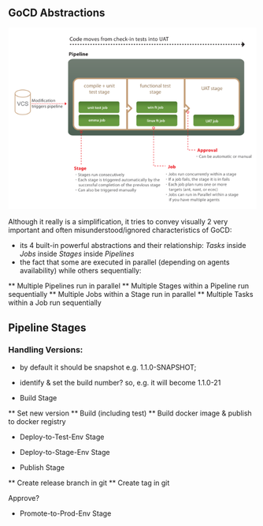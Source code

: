 ## GoCD Abstractions

**![Figure 1: GoCD Abstractions](figures/GoCD-abstractions.png)**

Although it really is a simplification, it tries to convey visually 2 very important and often misunderstood/ignored characteristics of GoCD:

* its 4 built-in powerful abstractions and their relationship: *Tasks* inside *Jobs* inside *Stages* inside *Pipelines*
* the fact that some are executed in parallel (depending on agents availability) while others sequentially:

** Multiple Pipelines run in parallel
** Multiple Stages within a Pipeline run sequentially
** Multiple Jobs within a Stage run in parallel
** Multiple Tasks within a Job run sequentially

## Pipeline Stages

### Handling Versions:
* by default it should be snapshot e.g. 1.1.0-SNAPSHOT;
* identify & set the build number? so, e.g. it will become 1.1.0-21

* Build Stage

** Set new version
** Build (including test)
** Build docker image & publish to docker registry

* Deploy-to-Test-Env Stage

* Deploy-to-Stage-Env Stage

* Publish Stage

** Create release branch in git
** Create tag in git

Approve?

* Promote-to-Prod-Env Stage

